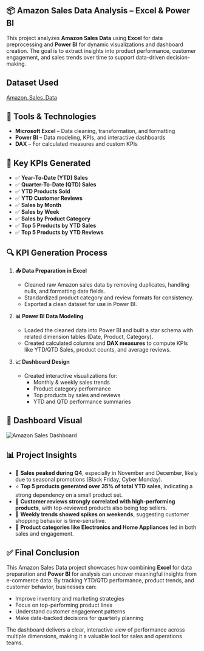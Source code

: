 ## 📦 Amazon Sales Data Analysis – Excel & Power BI

This project analyzes **Amazon Sales Data** using **Excel** for data preprocessing and **Power BI** for dynamic visualizations and dashboard creation. 
The goal is to extract insights into product performance, customer engagement, and sales trends over time to support data-driven decision-making.


## Dataset Used
<a href="https://github.com/VrajPachchigar/Amazon-Sales-Dashboard/blob/main/Amazon_Combined_Data.xlsx">Amazon_Sales_Data</a>


## 🔧 Tools & Technologies

- **Microsoft Excel** – Data cleaning, transformation, and formatting  
- **Power BI** – Data modeling, KPIs, and interactive dashboards  
- **DAX** – For calculated measures and custom KPIs  


## 📌 Key KPIs Generated

- ✅ **Year-To-Date (YTD) Sales**  
- ✅ **Quarter-To-Date (QTD) Sales**  
- ✅ **YTD Products Sold**  
- ✅ **YTD Customer Reviews**  
- ✅ **Sales by Month**  
- ✅ **Sales by Week**  
- ✅ **Sales by Product Category**  
- ✅ **Top 5 Products by YTD Sales**  
- ✅ **Top 5 Products by YTD Reviews**  


## 🔍 KPI Generation Process

1. **📥 Data Preparation in Excel**
   - Cleaned raw Amazon sales data by removing duplicates, handling nulls, and formatting date fields.
   - Standardized product category and review formats for consistency.
   - Exported a clean dataset for use in Power BI.

2. **📊 Power BI Data Modeling**
   - Loaded the cleaned data into Power BI and built a star schema with related dimension tables (Date, Product, Category).
   - Created calculated columns and **DAX measures** to compute KPIs like YTD/QTD Sales, product counts, and average reviews.

3. **📈 Dashboard Design**
   - Created interactive visualizations for:
     - Monthly & weekly sales trends
     - Product category performance
     - Top products by sales and reviews
     - YTD and QTD performance summaries


## 📸 Dashboard Visual

![Amazon Sales Dashboard](https://github.com/user-attachments/assets/48a60b77-8cc0-4459-ad6a-d2fc66dd0309)


## 📊 Project Insights

- 🛒 **Sales peaked during Q4**, especially in November and December, likely due to seasonal promotions (Black Friday, Cyber Monday).
- ⭐ **Top 5 products generated over 35% of total YTD sales**, indicating a strong dependency on a small product set.
- 💬 **Customer reviews strongly correlated with high-performing products**, with top-reviewed products also being top sellers.
- 📅 **Weekly trends showed spikes on weekends**, suggesting customer shopping behavior is time-sensitive.
- 🧾 **Product categories like Electronics and Home Appliances** led in both sales and engagement.


## ✅ Final Conclusion

This Amazon Sales Data project showcases how combining **Excel** for data preparation and **Power BI** for analysis can uncover meaningful insights from e-commerce data. 
By tracking YTD/QTD performance, product trends, and customer behavior, businesses can:

- Improve inventory and marketing strategies  
- Focus on top-performing product lines  
- Understand customer engagement patterns  
- Make data-backed decisions for quarterly planning  

The dashboard delivers a clear, interactive view of performance across multiple dimensions, making it a valuable tool for sales and operations teams.





